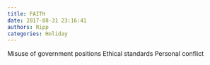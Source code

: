 ```yaml
---
title: FAITH
date: 2017-08-31 23:16:41
authors: Ripp
categories: Holiday
---
```


 Misuse of government positions
Ethical standards 
Personal conflict